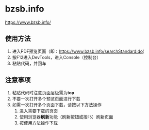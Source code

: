 # bzsb.info

<https://www.bzsb.info/>

## 使用方法

1. 进入PDF预览页面（即：<https://www.bzsb.info/searchStandard.do>）
2. 按F12进入DevTools，进入Console（控制台）
3. 粘贴代码，并回车

## 注意事项

1. 粘贴代码时注意页面层级需为**top**
2. 不要一次打开多个预览页面进行下载
3. 如需一次打开多个页面下载，请按以下方法操作
   1. 进入需要下载的页面
   2. 使用浏览器**刷新**功能（刷新按钮或按`F5`）刷新页面
   3. 按使用方法操作下载
